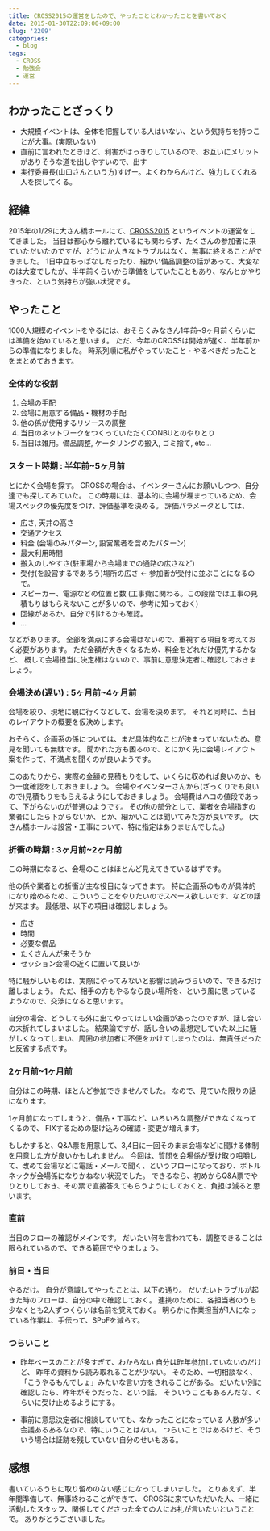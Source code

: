 ```yaml
---
title: CROSS2015の運営をしたので、やったこととわかったことを書いておく
date: 2015-01-30T22:09:00+09:00
slug: '2209'
categories:
  - blog
tags:
  - CROSS
  - 勉強会
  - 運営
---
```



## わかったことざっくり
- 大規模イベントは、全体を把握している人はいない、という気持ちを持つことが大事。(実際いない)
- 直前に言われたときほど、利害がはっきりしているので、お互いにメリットがありそうな道を出しやすいので、出す
- 実行委員長(山口さんという方)すげー。よくわからんけど、強力してくれる人を探してくる。

## 経緯
2015年の1/29に大さん橋ホールにて、[CROSS2015](http://2015.cross-party.com/) というイベントの運営をしてきました。
当日は都心から離れているにも関わらず、たくさんの参加者に来ていただいたのですが、どうにか大きなトラブルはなく、無事に終えることができました。
1日中立ちっぱなしだったり、細かい備品調整の話があって、大変なのは大変でしたが、半年前くらいから準備をしていたこともあり、なんとかやりきった、という気持ちが強い状況です。

## やったこと
1000人規模のイベントをやるには、おそらくみなさん1年前~9ヶ月前くらいには準備を始めていると思います。
ただ、今年のCROSSは開始が遅く、半年前からの準備になりました。
時系列順に私がやっていたこと・やるべきだったことをまとめておきます。

### 全体的な役割
1. 会場の手配
2. 会場に用意する備品・機材の手配
3. 他の係が使用するリソースの調整
4. 当日のネットワークをつくっていただくCONBUとのやりとり
5. 当日は雑用。備品調整, ケータリングの搬入, ゴミ捨て, etc...

### スタート時期 : 半年前~5ヶ月前
とにかく会場を探す。
CROSSの場合は、イベンターさんにお願いしつつ、自分達でも探してみていた。
この時期には、基本的に会場が埋まっているため、会場スペックの優先度をつけ、評価基準を決める。
評価パラメータとしては、 

  - 広さ, 天井の高さ
  - 交通アクセス
  - 料金 (会場のみパターン, 設営業者を含めたパターン)
  - 最大利用時間
  - 搬入のしやすさ(駐車場から会場までの通路の広さなど)
  - 受付(を設営するであろう)場所の広さ ← 参加者が受付に並ぶことになるので。
  - スピーカー、電源などの位置と数 (工事費に関わる。この段階では工事の見積もりはもらえないことが多いので、参考に知っておく)
  - 回線があるか。自分で引けるかも確認。
  - ...

などがあります。
全部を満点にする会場はないので、重視する項目を考えておく必要があります。
ただ金額が大きくなるため、料金をどれだけ優先するかなど、
概して会場担当に決定権はないので、事前に意思決定者に確認しておきましょう。

### 会場決め(遅い) : 5ヶ月前~4ヶ月前
会場を絞り、現地に観に行くなどして、会場を決めます。
それと同時に、当日のレイアウトの概要を仮決めします。

おそらく、企画系の係については、まだ具体的なことが決まっていないため、意見を聞いても無駄です。
聞かれた方も困るので、とにかく先に会場レイアウト案を作って、不満点を聞くのが良いようです。

このあたりから、実際の金額の見積もりをして、いくらに収めれば良いのか、もう一度確認をしておきましょう。
会場やイベンターさんから(ざっくりでも良いので)見積もりをもらえるようにしておきましょう。
会場費はハコの値段であって、下がらないのが普通のようです。
その他の部分として、業者を会場指定の業者にしたら下がらないか、とか、細かいことは聞いてみた方が良いです。
(大さん橋ホールは設営・工事について、特に指定はありませんでした。)

### 折衝の時期 : 3ヶ月前~2ヶ月前
この時期になると、会場のことはほとんど見えてきているはずです。

他の係や業者との折衝が主な役目になってきます。
特に企画系のものが具体的になり始めるため、こういうことをやりたいのでスペース欲しいです、などの話が来ます。
最低限、以下の項目は確認しましょう。

- 広さ
- 時間
- 必要な備品
- たくさん人が来そうか
- セッション会場の近くに置いて良いか

特に騒がしいものは、実際にやってみないと影響は読みづらいので、できるだけ離しましょう。
ただ、相手の方もやるなら良い場所を、という風に思っているようなので、交渉になると思います。

自分の場合、どうしても外に出てやってほしい企画があったのですが、話し合いの末折れてしまいました。
結果論ですが、話し合いの最想定していた以上に騒がしくなってしまい、周囲の参加者に不便をかけてしまったのは、無責任だったと反省する点です。

### 2ヶ月前~1ヶ月前
自分はこの時期、ほとんど参加できませんでした。
なので、見ていた限りの話になります。

1ヶ月前になってしまうと、備品・工事など、いろいろな調整ができなくなってくるので、
FIXするための駆け込みの確認・変更が増えます。

もしかすると、Q&A票を用意して、3,4日に一回そのまま会場などに聞ける体制を用意した方が良いかもしれません。
今回は、質問を会場係が受け取り咀嚼して、改めて会場などに電話・メールで聞く、というフローになっており、ボトルネックが会場係になりかねない状況でした。
できるなら、初めからQ&A票でやりとりしておき、その票で直接答えてもらうようにしておくと、負担は減ると思います。

### 直前
当日のフローの確認がメインです。
だいたい何を言われても、調整できることは限られているので、できる範囲でやりましょう。

### 前日・当日
やるだけ。
自分が意識してやったことは、以下の通り。
だいたいトラブルが起きた時のフローは、自分の中で確認しておく。
連携のために、各担当者のうち少なくとも2人ずつくらいは名前を覚えておく。
明らかに作業担当が1人になっている作業は、手伝って、SPoFを減らす。


### つらいこと
- 昨年ベースのことが多すぎて、わからない
  自分は昨年参加していないのだけど、  昨年の資料から読み取れることが少ない。
  そのため、一切相談なく、「こうやるもんでしょ」みたいな言い方をされることがある。
  だいたい別に確認したら、昨年がそうだった、という話。
  そういうこともあるんだな、くらいに受け止めるようにする。

- 事前に意思決定者に相談していても、なかったことになっている
  人数が多い会議あるあるなので、特にいうことはない。
  つらいことではあるけど、そういう場合は証跡を残していない自分のせいもある。

## 感想

書いているうちに取り留めのない感じになってしまいました。
とりあえず、半年間準備して、無事終わることができて、
CROSSに来ていただいた人、一緒に活動したスタッフ、関係してくださった全ての人にお礼が言いたいということで。
ありがとうございました。


